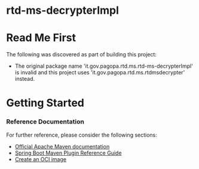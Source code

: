 # rtd-ms-decrypterImpl
# Read Me First
The following was discovered as part of building this project:

* The original package name 'it.gov.pagopa.rtd.ms.rtd-ms-decrypterImpl' is invalid and this project uses 'it.gov.pagopa.rtd.ms.rtdmsdecrypter' instead.

# Getting Started

### Reference Documentation
For further reference, please consider the following sections:

* [Official Apache Maven documentation](https://maven.apache.org/guides/index.html)
* [Spring Boot Maven Plugin Reference Guide](https://docs.spring.io/spring-boot/docs/2.6.3/maven-plugin/reference/html/)
* [Create an OCI image](https://docs.spring.io/spring-boot/docs/2.6.3/maven-plugin/reference/html/#build-image)

